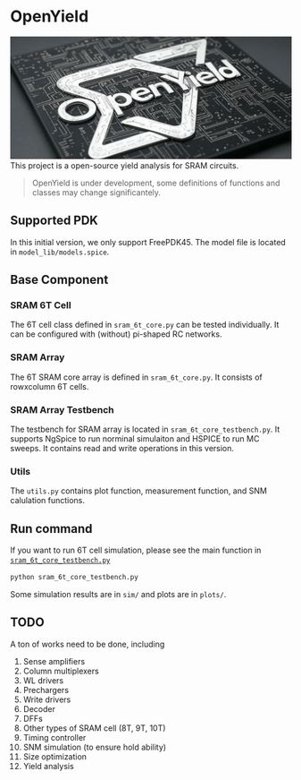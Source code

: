 # OpenYield
![](img/logo-cut-openyield.jpg)
This project is a open-source yield analysis for SRAM circuits.

> OpenYield is under development, some definitions of functions and classes may change significantely.

## Supported PDK
In this initial version, we only support FreePDK45. The model file is located in ` model_lib/models.spice `.

## Base Component
### SRAM 6T Cell
The 6T cell class defined in ` sram_6t_core.py ` can be tested individually. It can be configured with (without) pi-shaped RC networks.
### SRAM Array
The 6T SRAM core array is defined in ` sram_6t_core.py `. It consists of rowxcolumn 6T cells.
### SRAM Array Testbench
The testbench for SRAM array is located in ` sram_6t_core_testbench.py `. It supports NgSpice to run norminal simulaiton and HSPICE to run MC sweeps. It contains read and write operations in this version.

### Utils
The ` utils.py ` contains plot function, measurement function, and SNM calulation functions.

## Run command
If you want to run 6T cell simulation, please see the main function in [`sram_6t_core_testbench.py`](sram_6t_core_testbench.py)
``` bash
python sram_6t_core_testbench.py
```
Some simulation results are in `sim/` and plots are in `plots/`.

## TODO
A ton of works need to be done, including
1. Sense amplifiers
2. Column multiplexers
3. WL drivers
4. Prechargers
5. Write drivers
6. Decoder
7. DFFs
8. Other types of SRAM cell (8T, 9T, 10T)
9. Timing controller
10. SNM simulation (to ensure hold ability)
11. Size optimization
12. Yield analysis